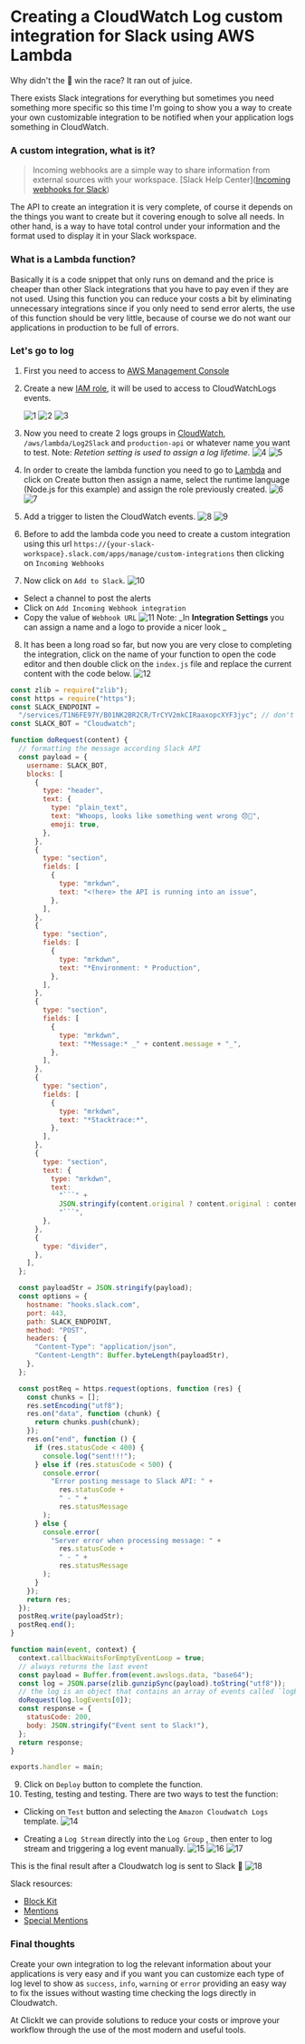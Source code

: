 # Creating a CloudWatch Log custom integration for Slack using AWS Lambda

Why didn't the 🍊 win the race? It ran out of juice.

There exists Slack integrations for everything but sometimes you need something more specific so this time I'm going to show you a way to create your own customizable integration to be notified when your application logs something in CloudWatch.

### A custom integration, what is it?

> Incoming webhooks are a simple way to share information from external sources with your workspace. [Slack Help Center]([Incoming webhooks for Slack](https://slack.com/intl/en-mx/help/articles/115005265063-Incoming-webhooks-for-Slack))

The API to create an integration it is very complete, of course it depends on the things you want to create but it covering enough to solve all needs.
In other hand, is a way to have total control under your information and the format used to display it in your Slack workspace.

### What is a Lambda function?

Basically it is a code snippet that only runs on demand and the price is cheaper than other Slack integrations that you have to pay even if they are not used. Using this function you can reduce your costs a bit by eliminating unnecessary integrations since if you only need to send error alerts, the use of this function should be very little, because of course we do not want our applications in production to be full of errors.

### Let's go to log

1. First you need to access to [AWS Management Console](https://console.aws.amazon.com/)
2. Create a new [IAM role](https://console.aws.amazon.com/iam/home#/roles), it will be used to access to CloudWatchLogs events.

   ![1](/images/1.png)
   ![2](/images/2.png)
   ![3](/images/3.png)

3. Now you need to create 2 logs groups in [CloudWatch](https://us-east-2.console.aws.amazon.com/cloudwatch/home), `/aws/lambda/Log2Slack` and `production-api` or whatever name you want to test. Note: _Retetion setting is used to assign a log lifetime_.
   ![4](/images/4.png)
   ![5](/images/5.png)
4. In order to create the lambda function you need to go to [Lambda](https://us-east-2.console.aws.amazon.com/lambda/home) and click on Create button then assign a name, select the runtime language (Node.js for this example) and assign the role previously created.
   ![6](/images/6.png)
   ![7](/images/7.png)
5. Add a trigger to listen the CloudWatch events.
   ![8](/images/8.png)
   ![9](/images/9.png)
6. Before to add the lambda code you need to create a custom integration using this url `https://{your-slack-workspace}.slack.com/apps/manage/custom-integrations` then clicking on `Incoming Webhooks`
7. Now click on `Add to Slack`.
   ![10](/images/10.png)

- Select a channel to post the alerts
- Click on `Add Incoming Webhook integration`
- Copy the value of `Webhook URL`
  ![11](/images/11.png)
  Note: _In **Integration Settings** you can assign a name and a logo to provide a nicer look _

8. It has been a long road so far, but now you are very close to completing the integration, click on the name of your function to open the code editor and then double click on the `index.js` file and replace the current content with the code below.
   ![12](/images/12.png)

````js
const zlib = require("zlib");
const https = require("https");
const SLACK_ENDPOINT =
  "/services/T1N6FE97Y/B01NK2BR2CR/TrCYV2mkCIRaaxopcXYF3jyc"; // don't use this endpoint, I removed it after publish this post
const SLACK_BOT = "Cloudwatch";

function doRequest(content) {
  // formatting the message according Slack API
  const payload = {
    username: SLACK_BOT,
    blocks: [
      {
        type: "header",
        text: {
          type: "plain_text",
          text: "Whoops, looks like something went wrong 😞🤕",
          emoji: true,
        },
      },
      {
        type: "section",
        fields: [
          {
            type: "mrkdwn",
            text: "<!here> the API is running into an issue",
          },
        ],
      },
      {
        type: "section",
        fields: [
          {
            type: "mrkdwn",
            text: "*Environment: * Production",
          },
        ],
      },
      {
        type: "section",
        fields: [
          {
            type: "mrkdwn",
            text: "*Message:* _" + content.message + "_",
          },
        ],
      },
      {
        type: "section",
        fields: [
          {
            type: "mrkdwn",
            text: "*Stacktrace:*",
          },
        ],
      },
      {
        type: "section",
        text: {
          type: "mrkdwn",
          text:
            "```" +
            JSON.stringify(content.original ? content.original : content) +
            "```",
        },
      },
      {
        type: "divider",
      },
    ],
  };

  const payloadStr = JSON.stringify(payload);
  const options = {
    hostname: "hooks.slack.com",
    port: 443,
    path: SLACK_ENDPOINT,
    method: "POST",
    headers: {
      "Content-Type": "application/json",
      "Content-Length": Buffer.byteLength(payloadStr),
    },
  };

  const postReq = https.request(options, function (res) {
    const chunks = [];
    res.setEncoding("utf8");
    res.on("data", function (chunk) {
      return chunks.push(chunk);
    });
    res.on("end", function () {
      if (res.statusCode < 400) {
        console.log("sent!!!");
      } else if (res.statusCode < 500) {
        console.error(
          "Error posting message to Slack API: " +
            res.statusCode +
            " - " +
            res.statusMessage
        );
      } else {
        console.error(
          "Server error when processing message: " +
            res.statusCode +
            " - " +
            res.statusMessage
        );
      }
    });
    return res;
  });
  postReq.write(payloadStr);
  postReq.end();
}

function main(event, context) {
  context.callbackWaitsForEmptyEventLoop = true;
  // always returns the last event
  const payload = Buffer.from(event.awslogs.data, "base64");
  const log = JSON.parse(zlib.gunzipSync(payload).toString("utf8"));
  // the log is an object that contains an array of events called `logEvents` and we need access it bypassing the index 0
  doRequest(log.logEvents[0]);
  const response = {
    statusCode: 200,
    body: JSON.stringify("Event sent to Slack!"),
  };
  return response;
}

exports.handler = main;
````

9. Click on `Deploy` button to complete the function.
10. Testing, testing and testing. There are two ways to test the function:

- Clicking on `Test` button and selecting the `Amazon Cloudwatch Logs` template.
  ![14](/images/14.png)

- Creating a `Log Stream` directly into the `Log Group` , then enter to log stream and triggering a log event manually.
  ![15](/images/15.png)
  ![16](/images/16.png)
  ![17](/images/17.png)

This is the final result after a Cloudwatch log is sent to Slack 🎉
![18](/images/18.png)

Slack resources:

- [Block Kit](https://app.slack.com/block-kit-builder)
- [Mentions](https://api.slack.com/reference/surfaces/formatting#mentioning-users)
- [Special Mentions](https://api.slack.com/reference/surfaces/formatting#special-mentions)

### Final thoughts

Create your own integration to log the relevant information about your applications is very easy and if you want you can customize each type of log level to show as `success`, `info`, `warning` or `error` providing an easy way to fix the issues without wasting time checking the logs directly in Cloudwatch.

At ClickIt we can provide solutions to reduce your costs or improve your workflow through the use of the most modern and useful tools.
